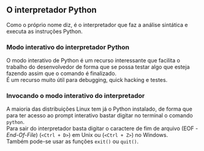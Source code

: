 ## O interpretador Python

Como o próprio nome diz, é o interpretador que faz a análise sintática e
executa as instruções Python.  

### Modo interativo do interpretador Python

O modo interativo de Python é um recurso interessante que facilita o trabalho
do desenvolvedor de forma que se possa testar algo que esteja fazendo assim
que o comando é finalizado.  
É um recurso muito útil para debugging, quick hacking e testes.

### Invocando o modo interativo do interpretador

A maioria das distribuições Linux tem já o Python instalado, de forma que para
ter acesso ao prompt interativo bastar digitar no terminal o comando 
`python`.  
Para sair do interpretador basta digitar o caractere de fim de arquivo
(EOF - *End-Of-File*) (`<Ctrl + D>`) em Unix ou (`<Ctrl + Z>`) no Windows.  
Também pode-se usar as funções `exit()` ou `quit()`.

